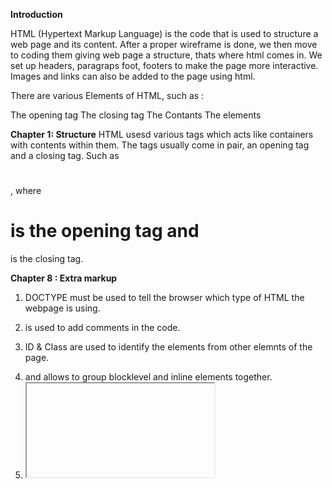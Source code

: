 **Introduction**

HTML (Hypertext Markup Language) is the code that is used to structure a web page and its content. After a proper wireframe is done, we then move to coding them giving web page a structure, thats where html comes in. We set up headers, paragraps foot, footers to make the page more interactive. Images and links can also be added to the page using html.

There are various Elements of HTML, such as :

The opening tag
The closing tag
The Contants
The elements

**Chapter 1: Structure**
HTML usesd various tags which acts like containers with contents within them. The tags usually come in pair, an opening tag and a closing tag. Such as <h1></h1>, where <h1> is the opening tag and </h1> is the closing tag. 

**Chapter 8 : Extra markup**


1. DOCTYPE <!DOCTYPE html> must be used to tell the browser which type of HTML the webpage is using. 

2. <!--Comment--> is used to add comments in the code.

3. ID & Class are used to identify the elements from other elemnts of the page.

4. <div> and <span> allows to group blocklevel and inline elements together.

5. <iframe> is used to cut a little window from the page to see another page.

6. <meta> lives inside the head and contains information such as Description, Keywords, Robots, Author, Pragma, Expires.

7. Escape Characters such as < ( Less-than sign), > (Greater than sign), & (Ampersand) etc are used to include special characters.

**Chapter 17 : HTML5 Layout**

HTML5 elements helps identify the purpose of different parts of a webpage and describe its structure.
 
	
<header> - Defines a header for a document or a section
<nav> - Defines a container for navigation links
<section> - Defines a section in a document
<article> - Defines an independent self-contained article
<aside> - Defines content aside from the content (like a sidebar)
<footer> - Defines a footer for a document or a section
<details> - Defines additional details
<summary> - Defines a heading for the <details> element

Old Browser will not understand HTML5.

In order to use HTML5 in old browsers you will need an extra JavaScript file.

**Chapter 18: “Process & Design”**

When first creating a website, you need to know what is the end result and what is the end user looking for. Understanding the need will help you design the website and deliver the end product as requested.

Sitemaps lets you plan the structure of website which is one of the very first steps.


WireFrame Wireframe is used by UX designers to define and plan the look of a website, app or a product. This is the very first process of designing a website. Without any distraction of other features, wireframe lets us design the layout and intraction of the page.

Design is the key to delivger a fine product. Visual presentation helps end users uderstand what you are building.

**JS Chapter 1: “The ABC of Programming**

*Introduction*

JavaScript is a scripting language used to create and control dynamic website and its contents.Anything that moves,refreshes,prompts ot changes in your screen is javaScript.

*Chapter 1*

A script is a set of instructions that a computer follows to excecute certain goal.







